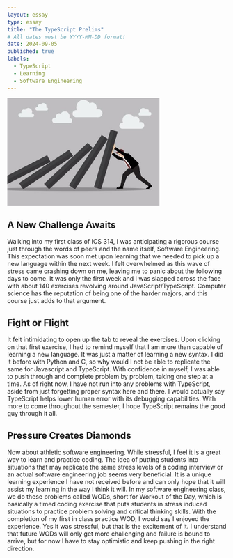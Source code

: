 ```yaml
---
layout: essay
type: essay
title: "The TypeScript Prelims"
# All dates must be YYYY-MM-DD format!
date: 2024-09-05
published: true
labels:
  - TypeScript
  - Learning
  - Software Engineering
---
```


<img width="350px" class="rounded float-start pe-4" src="../img/dontgiveup.jpg">

## A New Challenge Awaits 

Walking into my first class of ICS 314, I was anticipating a rigorous course just through the words of peers and the name itself, Software Engineering. This expectation was soon met upon learning that we needed to pick up a new language within the next week. I felt overwhelmed as this wave of stress came crashing down on me, leaving me to panic about the following days to come. It was only the first week and I was slapped across the face with about 140 exercises revolving around JavaScript/TypeScript. Computer science has the reputation of being one of the harder majors, and this course just adds to that argument.

## Fight or Flight

It felt intimidating to open up the tab to reveal the exercises. Upon clicking on that first exercise, I had to remind myself that I am more than capable of learning a new language. It was just a matter of learning a new syntax. I did it before with Python and C, so why would I not be able to replicate the same for Javascript and TypeScript. With confidence in myself, I was able to push through and complete problem by problem, taking one step at a time. As of right now, I have not run into any problems with TypeScript, aside from just forgetting proper syntax here and there. I would actually say TypeScript helps lower human error with its debugging capabilities. With more to come throughout the semester, I hope TypeScript remains the good guy through it all.

## Pressure Creates Diamonds

Now about athletic software engineering. While stressful, I feel it is a great way to learn and practice coding. The idea of putting students into situations that may replicate the same stress levels of a coding interview or an actual software engineering job seems very beneficial. It is a unique learning experience I have not received before and can only hope that it will assist my learning in the way I think it will. In my software engineering class, we do these problems called WODs, short for Workout of the Day, which is basically a timed coding exercise that puts students in stress induced situations to practice problem solving and critical thinking skills. With the completion of my first in class practice WOD, I would say I enjoyed the experience. Yes it was stressful, but that is the excitement of it. I understand that future WODs will only get more challenging and failure is bound to arrive, but for now I have to stay optimistic and keep pushing in the right direction.
